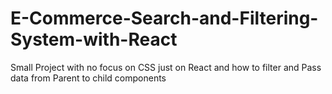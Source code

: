 # E-Commerce-Search-and-Filtering-System-with-React
Small Project with no focus on CSS just on React and how to filter and Pass data from Parent to child components
